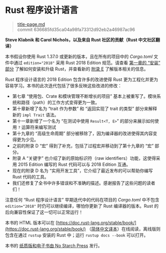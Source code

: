 # Rust 程序设计语言

> [title-page.md](https://github.com/rust-lang/book/blob/master/src/title-page.md)
> <br>
> commit 636685fd35ca04a98fa73312d92eb2a46987ac96

**Steve Klabnik 和 Carol Nichols，以及来自 Rust 社区的贡献（Rust 中文社区翻译）**

本书假设你使用 Rust 1.37.0 或更新的版本，且在所有的项目中的 *Cargo.toml* 文件中通过 `edition="2018"` 采用 Rust 2018 Edition 规范。请查看 [第一章的 “安装” 部分][install] 了解如何安装和升级 Rust，并查看新的 [附录 E][editions] 了解版本相关的信息。

Rust 程序设计语言的 2018 Edition 包含许多的改进使得 Rust 更为工程化并更为容易学习。本书的此次迭代包括了很多反映这些改进的修改：

- 第七章 “使用包、Crate 和模块管理不断增长的项目” 基本上被重写了。模块系统和路径（path）的工作方式变得更为一致。
- 第十章新增了名为 “trait 作为参数” 和 “返回实现了 trait 的类型” 部分来解释新的 `impl Trait` 语法。
- 第十一章新增了一个名为 “在测试中使用 `Result<T, E>`” 的部分来展示如何使用 `?` 运算符来编写测试
- 第十九章的 “高级生命周期” 部分被移除了，因为编译器的改进使得其内容变得更为少见。
- 之前的附录 D “宏” 得到了补充，包括了过程宏并移动到了第十九章的 “宏” 部分。
- 附录 A “关键字” 也介绍了新的原始标识符（raw identifiers）功能，这使得采用 2015 Edition 编写的 Rust 代码可以与 2018 Edition 互通。
- 现在的附录 D 名为 “实用开发工具”，它介绍了最近发布的可以帮助你编写 Rust 代码的工具。
- 我们还修复了全书中许多错误和不准确的描述。感谢报告了这些问题的读者们！

注意任何 “Rust 程序设计语言” 早期迭代中的代码在项目的 *Cargo.toml* 中不包含 `edition="2018"` 时仍可以继续编译，哪怕你更新了 Rust 编译器的版本。Rust 的后向兼容性保证了这一切可以正常运行！

本书的 HTML 版本可以在 [https://doc.rust-lang.org/stable/book/](https://doc.rust-lang.org/stable/book/) （[简体中文译本](https://kaisery.github.io/trpl-zh-cn/)）在线阅读，离线版则包含在通过 `rustup` 安装的 Rust 中；运行 `rustup docs --book` 可以打开。

本书的 [纸质版和电子书由 No Starch Press][nsprust] 发行。

[install]: ch01-01-installation.html
[editions]: appendix-05-editions.html
[nsprust]: https://nostarch.com/rust
